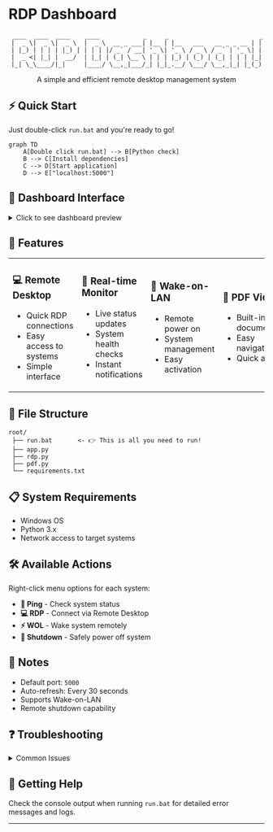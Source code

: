 # RDP Dashboard

<div align="center">

```
 ____  ____  ____    ____            _     _                         _ 
|  _ \|  _ \|  _ \  |  _ \  __ _ ___| |__ | |__   ___   __ _ _ __ | |
| |_) | | | | |_) | | | | |/ _` / __| '_ \| '_ \ / _ \ / _` | '_ \| |
|  _ <| |_| |  __/  | |_| | (_| \__ \ | | | |_) | (_) | (_| | | | |_|
|_| \_\____/|_|     |____/ \__,_|___/_| |_|_.__/ \___/ \__,_|_| |_(_)
```

A simple and efficient remote desktop management system
</div>

## ⚡ Quick Start

Just double-click `run.bat` and you're ready to go!

```mermaid
graph TD
    A[Double click run.bat] --> B[Python check]
    B --> C[Install dependencies]
    C --> D[Start application]
    D --> E["localhost:5000"]
```

## 🎯 Dashboard Interface

<details>
<summary>Click to see dashboard preview</summary>

```
┌─────────────────── RDP Dashboard ───────────────────┐
│                                                     │
│  ┌─ Logo ─┐                                        │
│  │        │ RDP Dashboard        [Status Machine]   │
│  └────────┘                                        │
│                                                    │
│  [Dashboard]  [PDF Instructions]                    │
│  ┌────────────────────────────────────────────┐    │
│  │ 🔍 Search systems...                       │    │
│  │                                            │    │
│  │ ▼ Hypervisor 1                            │    │
│  │   │                                        │    │
│  │   ├─► VM 1 (192.168.1.101) ● Online       │    │
│  │   └─► VM 2 (192.168.1.102) ○ Offline      │    │
│  │                                            │    │
│  │ ▼ Hypervisor 2                            │    │
│  │   │                                        │    │
│  │   └─► VM 3 (192.168.1.103) ● Online       │    │
│  │                                            │    │
│  └────────────────────────────────────────────┘    │
│                                                    │
│  ℹ️ Right-click any system for actions:            │
│     Ping, RDP, WOL, or Shutdown                    │
└────────────────────────────────────────────────────┘
```
</details>

## 🚀 Features

<table>
<tr>
<td width="25%">

### 💻 Remote Desktop
- Quick RDP connections
- Easy access to systems
- Simple interface

</td>
<td width="25%">

### 📡 Real-time Monitor
- Live status updates
- System health checks
- Instant notifications

</td>
<td width="25%">

### 🔌 Wake-on-LAN
- Remote power on
- System management
- Easy activation

</td>
<td width="25%">

### 📄 PDF Viewer
- Built-in documentation
- Easy navigation
- Quick access

</td>
</tr>
</table>

## 📂 File Structure

```
root/
 ├── run.bat       <- 👉 This is all you need to run!
 ├── app.py        
 ├── rdp.py       
 ├── pdf.py       
 └── requirements.txt
```

## 📋 System Requirements

- Windows OS
- Python 3.x
- Network access to target systems

## 🛠️ Available Actions

Right-click menu options for each system:

- **🔄 Ping** - Check system status
- **💻 RDP** - Connect via Remote Desktop
- **⚡ WOL** - Wake system remotely
- **🔌 Shutdown** - Safely power off system

## 📝 Notes

- Default port: `5000`
- Auto-refresh: Every 30 seconds
- Supports Wake-on-LAN
- Remote shutdown capability

## ❓ Troubleshooting

<details>
<summary>Common Issues</summary>

1. **Python not found**
   - Make sure Python 3.x is installed
   - Verify it's added to PATH

2. **Connection Failed**
   - Check network connectivity
   - Verify system IP addresses
   - Ensure RDP is enabled on target

3. **WOL Not Working**
   - Verify MAC address
   - Check network configuration
   - Enable WOL in BIOS

4. **RDP Connection Issues**
   - Verify target system is online
   - Check RDP service is running
   - Confirm firewall settings
</details>

## 🔧 Getting Help

Check the console output when running `run.bat` for detailed error messages and logs.

---

<div align="center">


</div>

